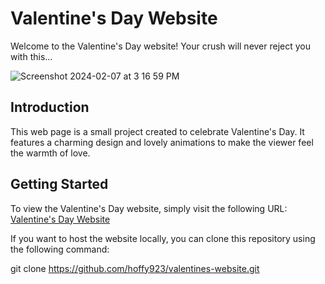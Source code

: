 # Valentine's Day Website

Welcome to the Valentine's Day website! Your crush will never reject you with this...

![Screenshot 2024-02-07 at 3 16 59 PM](https://github.com/Erik-Cupsa/Valentines/assets/86483911/02f5362c-5640-4756-8c8d-2a516b21adfe)


## Introduction
This web page is a small project created to celebrate Valentine's Day. It features a charming design and lovely animations to make the viewer feel the warmth of love.

## Getting Started
To view the Valentine's Day website, simply visit the following URL: [Valentine's Day Website](https://valentines-swerik.vercel.app/)

If you want to host the website locally, you can clone this repository using the following command:

git clone https://github.com/hoffy923/valentines-website.git
